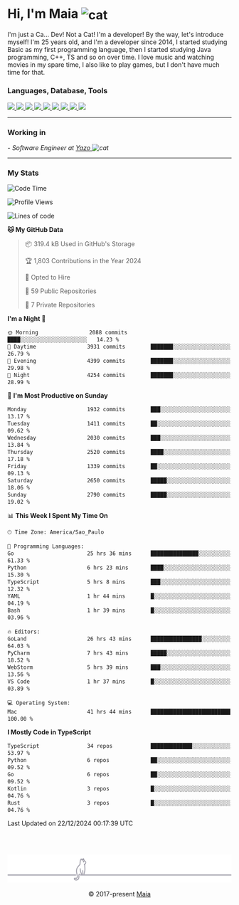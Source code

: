 <h1 align="left">Hi, I'm Maia 
<img src="https://emojis.slackmojis.com/emojis/images/1643509834/36299/black-cat.gif?1643509834" width="50" height="60" align="center"  alt="cat"/>
</h1>

I'm just a Ca... Dev! Not a Cat! I'm a developer! By the way, let's introduce myself!
I'm 25 years old, and I'm a developer since 2014, I started studying Basic as my first programming
language, then I started studying Java programming, C++, TS and so on over time.
I love music and watching movies in my spare time, I also like to play games, but I don't have much time for that.

<h3 align="left">Languages, Database, Tools</h3>
<p>
  <a href="https://www.typescriptlang.org">
    <img src="https://skillicons.dev/icons?i=ts" />
  </a>
  <a href="https://go.dev">
    <img src="https://skillicons.dev/icons?i=go" />
  </a>
  <a href="https://www.python.org">
    <img src="https://skillicons.dev/icons?i=python" />
  </a>
  <a href="https://gradle.org">
    <img src="https://skillicons.dev/icons?i=gradle" />
  </a>
  <a href="https://redis.io">
    <img src="https://skillicons.dev/icons?i=redis" />
  </a>
  <a href="https://www.mongodb.com">
    <img src="https://skillicons.dev/icons?i=mongodb" />
  </a>
  <a href="https://nodejs.org">
    <img src="https://skillicons.dev/icons?i=nodejs" />
  </a>
  <a href="https://www.javascript.com">
    <img src="https://skillicons.dev/icons?i=js" />
  </a>
  <a href="https://www.docker.com">
    <img src="https://skillicons.dev/icons?i=docker" />
  </a>
</p>

<hr/>

<h3>Working in</h3>

<p><em> - Software Engineer at <a href="[https://pdasolucoes.com.br](https://yazo.com.br/)">Yazo
</a><img src="https://media.giphy.com/media/WUlplcMpOCEmTGBtBW/giphy.gif" width="30" alt="cat"> 
</em></p>

<hr/>

### My Stats

<!--START_SECTION:waka-->
![Code Time](http://img.shields.io/badge/Code%20Time-5%2C003%20hrs%2023%20mins-blue)

![Profile Views](http://img.shields.io/badge/Profile%20Views-21-blue)

![Lines of code](https://img.shields.io/badge/From%20Hello%20World%20I%27ve%20Written-5.3%20million%20lines%20of%20code-blue)

**🐱 My GitHub Data** 

> 📦 319.4 kB Used in GitHub's Storage 
 > 
> 🏆 1,803 Contributions in the Year 2024
 > 
> 💼 Opted to Hire
 > 
> 📜 59 Public Repositories 
 > 
> 🔑 7 Private Repositories 
 > 
**I'm a Night 🦉** 

```text
🌞 Morning                2088 commits        ████░░░░░░░░░░░░░░░░░░░░░   14.23 % 
🌆 Daytime                3931 commits        ███████░░░░░░░░░░░░░░░░░░   26.79 % 
🌃 Evening                4399 commits        ███████░░░░░░░░░░░░░░░░░░   29.98 % 
🌙 Night                  4254 commits        ███████░░░░░░░░░░░░░░░░░░   28.99 % 
```
📅 **I'm Most Productive on Sunday** 

```text
Monday                   1932 commits        ███░░░░░░░░░░░░░░░░░░░░░░   13.17 % 
Tuesday                  1411 commits        ██░░░░░░░░░░░░░░░░░░░░░░░   09.62 % 
Wednesday                2030 commits        ███░░░░░░░░░░░░░░░░░░░░░░   13.84 % 
Thursday                 2520 commits        ████░░░░░░░░░░░░░░░░░░░░░   17.18 % 
Friday                   1339 commits        ██░░░░░░░░░░░░░░░░░░░░░░░   09.13 % 
Saturday                 2650 commits        █████░░░░░░░░░░░░░░░░░░░░   18.06 % 
Sunday                   2790 commits        █████░░░░░░░░░░░░░░░░░░░░   19.02 % 
```


📊 **This Week I Spent My Time On** 

```text
🕑︎ Time Zone: America/Sao_Paulo

💬 Programming Languages: 
Go                       25 hrs 36 mins      ███████████████░░░░░░░░░░   61.33 % 
Python                   6 hrs 23 mins       ████░░░░░░░░░░░░░░░░░░░░░   15.30 % 
TypeScript               5 hrs 8 mins        ███░░░░░░░░░░░░░░░░░░░░░░   12.32 % 
YAML                     1 hr 44 mins        █░░░░░░░░░░░░░░░░░░░░░░░░   04.19 % 
Bash                     1 hr 39 mins        █░░░░░░░░░░░░░░░░░░░░░░░░   03.96 % 

🔥 Editors: 
GoLand                   26 hrs 43 mins      ████████████████░░░░░░░░░   64.03 % 
PyCharm                  7 hrs 43 mins       █████░░░░░░░░░░░░░░░░░░░░   18.52 % 
WebStorm                 5 hrs 39 mins       ███░░░░░░░░░░░░░░░░░░░░░░   13.56 % 
VS Code                  1 hr 37 mins        █░░░░░░░░░░░░░░░░░░░░░░░░   03.89 % 

💻 Operating System: 
Mac                      41 hrs 44 mins      █████████████████████████   100.00 % 
```

**I Mostly Code in TypeScript** 

```text
TypeScript               34 repos            █████████████░░░░░░░░░░░░   53.97 % 
Python                   6 repos             ██░░░░░░░░░░░░░░░░░░░░░░░   09.52 % 
Go                       6 repos             ██░░░░░░░░░░░░░░░░░░░░░░░   09.52 % 
Kotlin                   3 repos             █░░░░░░░░░░░░░░░░░░░░░░░░   04.76 % 
Rust                     3 repos             █░░░░░░░░░░░░░░░░░░░░░░░░   04.76 % 
```




 Last Updated on 22/12/2024 00:17:39 UTC
<!--END_SECTION:waka-->


<br/>
<br/>

<p align="center"><img src="https://raw.githubusercontent.com/gabrielmaialva33/gabrielmaialva33/master/assets/gray0_ctp_on_line.svg?sanitize=true" /></p>
<p align="center">&copy; 2017-present <a href="https://github.com/gabrielmaialva33/" target="_blank">Maia</a>
